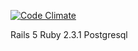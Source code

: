 [![Code Climate](https://codeclimate.com/github/F3PiX/DevJournal/badges/gpa.svg)](https://codeclimate.com/github/F3PiX/DevJournal)

Rails 5 
Ruby 2.3.1
Postgresql 




